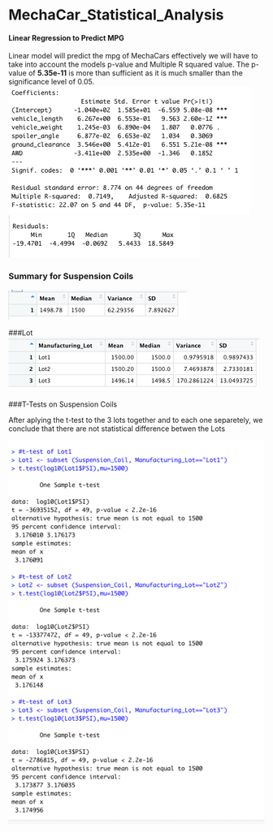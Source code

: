 # MechaCar_Statistical_Analysis

#### Linear Regression to Predict MPG


Linear model will predict the mpg of MechaCars effectively we will have to take into account the models p-value and Multiple R squared value. The p-value of **5.35e-11** is more than sufficient as it is much smaller than the significance level of 0.05. 
![](resources/pic1.png)
![](resources/pic2.png)


### Summary for Suspension Coils
![](resources/pic4.png)

###Lot 
![](resources/pic3.png)

###T-Tests on Suspension Coils

After aplying the t-test to the 3 lots together and to each one separetely, we conclude that there are not statistical difference betwen the Lots

![](resources/pic5.png)
